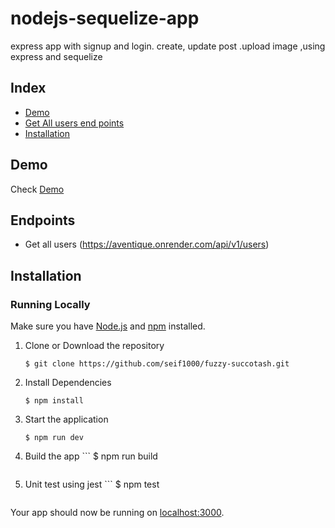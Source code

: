 # nodejs-sequelize-app
express app with signup and login. create, update post .upload image ,using express and sequelize

## Index
+ [Demo](#demo)
+ [Get All users end points](#features)
+ [Installation](#installation)

## Demo<a name="demo"></a>
Check [Demo](https://aventique.onrender.com/)

## Endpoints<a name="features"></a>
+ Get all users (https://aventique.onrender.com/api/v1/users)


## Installation<a name="installation"></a>
### Running Locally
Make sure you have [Node.js](https://nodejs.org/) and [npm](https://www.npmjs.com/) installed.

1. Clone or Download the repository

	```
	$ git clone https://github.com/seif1000/fuzzy-succotash.git
	
	```
2. Install Dependencies

	```
	$ npm install
	```

4. Start the application

	```
	$ npm run dev 
	```
5. Build the app
        ```
	$ npm run build 
	```
	
6. Unit test using jest
         ```
	$ npm test 
	```
Your app should now be running on [localhost:3000](http://localhost:3000/).

